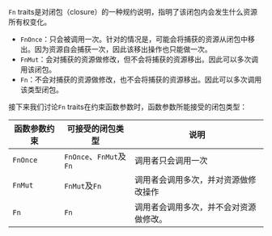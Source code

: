 `Fn` traits是对闭包（closure）的一种规约说明，指明了该闭包内会发生什么资源所有权变化。

* `FnOnce`：只会被调用一次。针对的情况是，可能会将捕获的资源从闭包中移出。因为资源自会捕获一次，因此该移出操作也只能做一次。
* `FnMut`：会对捕获的资源做修改，但不会将捕获的资源移出。因此可以多次调用该闭包。
* `Fn`：不会对捕获的资源做修改，也不会将捕获的资源移出。因此可以多次调用该类型闭包。

接下来我们讨论`Fn` traits在约束函数参数时，函数参数所能接受的闭包类型：

| 函数参数约束   | 可接受的闭包类型              | 说明                  |
| -------- | --------------------- | ------------------- |
| `FnOnce` | `FnOnce`、`FnMut`及`Fn` | 调用者只会调用一次           |
| `FnMut`  | `FnMut`及`Fn`          | 调用者会调用多次，并对资源做修改操作  |
| `Fn`     | `Fn`                  | 调用者会调用多次，并不会对资源做修改。 |
